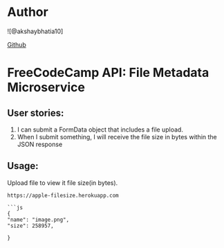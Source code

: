 # Author
![@akshaybhatia10]


[Github](https://github.com/akshaybhatia10) 

# FreeCodeCamp API: File Metadata Microservice
## User stories:
1. I can submit a FormData object that includes a file upload.
2. When I submit something, I will receive the file size in bytes within the JSON response


## Usage:

Upload file to view it file size(in bytes).
```text
https://apple-filesize.herokuapp.com

```js
{
"name": "image.png",
"size": 258957,

}
```

